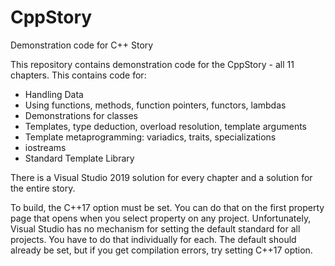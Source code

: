 # CppStory
Demonstration code for C++ Story

This repository contains demonstration code for the CppStory - all 11 chapters. This contains code for:
<ul>
  <li>Handling Data</li>
  <li>Using functions, methods, function pointers, functors, lambdas</li>
  <li>Demonstrations for classes</li>
  <li>Templates, type deduction, overload resolution, template arguments</li>
  <li>Template metaprogramming: variadics, traits, specializations</li>
  <li>iostreams</li>
  <li>Standard Template Library</li>
</ul>

There is a Visual Studio 2019 solution for every chapter and a solution for the entire story.

To build, the C++17 option must be set.  You can do that on the first property page that opens when you select property on any project.
Unfortunately, Visual Studio has no mechanism for setting the default standard for all projects. You have to do that individually for each.
The default should already be set, but if you get compilation errors, try setting C++17 option.
